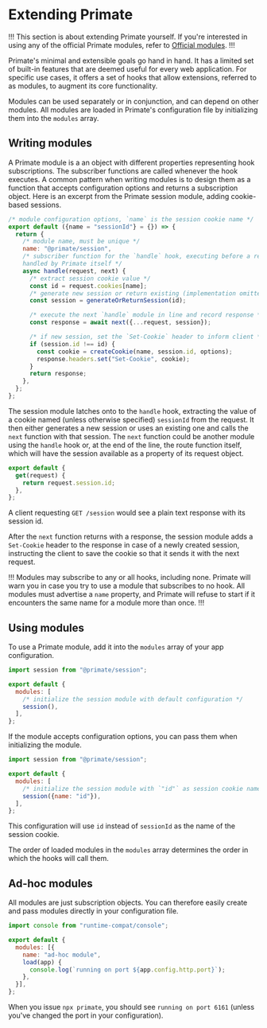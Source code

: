 # Extending Primate

!!!
This section is about extending Primate yourself. If you're interested in using
any of the official Primate modules, refer to
[Official modules](/modules/official).
!!!

Primate's minimal and extensible goals go hand in hand. It has a limited set of
built-in features that are deemed useful for every web application. For
specific use cases, it offers a set of hooks that allow extensions, referred to
as modules, to augment its core functionality.

Modules can be used separately or in conjunction, and can depend on other
modules. All modules are loaded in Primate's configuration file by initializing
them into the `modules` array.

## Writing modules

A Primate module is a an object with different properties representing hook
subscriptions. The subscriber functions are called whenever the hook executes.
A common pattern when writing modules is to design them as a function that
accepts configuration options and returns a subscription object. Here is an
excerpt from the Primate session module, adding cookie-based sessions.

```js caption=Session module
/* module configuration options, `name` is the session cookie name */
export default ({name = "sessionId"} = {}) => {
  return {
    /* module name, must be unique */
    name: "@primate/session",
    /* subscriber function for the `handle` hook, executing before a request is
    handled by Primate itself */
    async handle(request, next) {
      /* extract session cookie value */
      const id = request.cookies[name];
      /* generate new session or return existing (implementation omitted) */
      const session = generateOrReturnSession(id);

      /* execute the next `handle` module in line and record response */
      const response = await next({...request, session});

      /* if new session, set the `Set-Cookie` header to inform client */
      if (session.id !== id) {
        const cookie = createCookie(name, session.id, options);
        response.headers.set("Set-Cookie", cookie);
      }
      return response;
    },
  };
};
```

The session module latches onto to the `handle` hook, extracting the value of a
cookie named (unless otherwise specified) `sessionId` from the request. It then
either generates a new session or uses an existing one and calls the `next`
function with that session. The `next` function could be another module using
the `handle` hook or, at the end of the line, the route function itself, which
will have the session available as a property of its request object.

```js caption=routes/session.js
export default {
  get(request) {
    return request.session.id;
  },
};
```

A client requesting `GET /session` would see a plain text response with its
session id.

After the `next` function returns with a response, the session module adds a
`Set-Cookie` header to the response in case of a newly created session, 
instructing the client to save the cookie so that it sends it with the next
request.

!!!
Modules may subscribe to any or all hooks, including none. Primate will warn
you in case you try to use a module that subscribes to no hook. All modules must
advertise a `name` property, and Primate will refuse to start if it encounters
the same name for a module more than once.
!!!

## Using modules

To use a Primate module, add it into the `modules` array of your app
configuration.

```js caption=primate.config.js
import session from "@primate/session";

export default {
  modules: [
    /* initialize the session module with default configuration */
    session(),
  ],
};
```

If the module accepts configuration options, you can pass them when
initializing the module.

```js caption=primate.config.js
import session from "@primate/session";

export default {
  modules: [
    /* initialize the session module with `"id"` as session cookie name */
    session({name: "id"}),
  ],
};
```

This configuration will use `id` instead of `sessionId` as the name of the
session cookie.

The order of loaded modules in the `modules` array determines the order in
which the hooks will call them. 

## Ad-hoc modules

All modules are just subscription objects. You can therefore easily create and
pass modules directly in your configuration file.

```js caption=primate.config.js
import console from "runtime-compat/console";

export default {
  modules: [{
    name: "ad-hoc module",
    load(app) {
      console.log(`running on port ${app.config.http.port}`);
    },
  }],
};
```

When you issue `npx primate`, you should see `running on port 6161` (unless
you've changed the port in your configuration).
